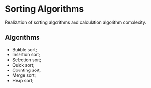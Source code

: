 # Sorting Algorithms
Realization of sorting algorithms and calculation algorithm complexity.
## Algorithms
- Bubble sort;
- Insertion sort;
- Selection sort;
- Quick sort;
- Counting sort;
- Merge sort;
- Heap sort;
